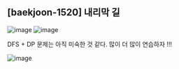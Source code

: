 ## [baekjoon-1520] 내리막 길

![image](https://user-images.githubusercontent.com/22045163/113481979-795dc500-94d7-11eb-896e-efd89d06e257.png)
![image](https://user-images.githubusercontent.com/22045163/113481987-87134a80-94d7-11eb-8678-79e47519c0d3.png)

DFS + DP 문제는 아직 미숙한 것 같다. 많이 더 많이 연습하자 !!!

![image](https://user-images.githubusercontent.com/22045163/113482007-985c5700-94d7-11eb-8242-92513491a896.png)
